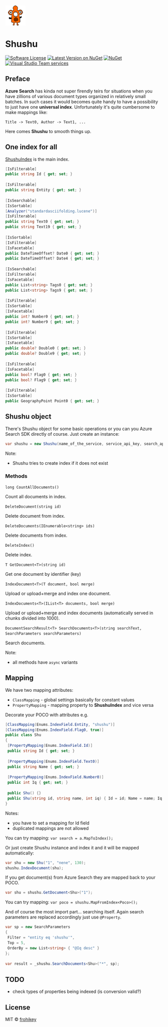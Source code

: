 
![Shushu](https://github.com/goto10hq/Shushu/raw/master/shushu-icon.png)

# Shushu

[![Software License](https://img.shields.io/badge/license-MIT-brightgreen.svg?style=flat-square)](LICENSE.md)
[![Latest Version on NuGet](https://img.shields.io/nuget/v/Shushu.svg?style=flat-square)](https://www.nuget.org/packages/Shushu/)
[![NuGet](https://img.shields.io/nuget/dt/Shushu.svg?style=flat-square)](https://www.nuget.org/packages/Shushu/)
[![Visual Studio Team services](https://img.shields.io/vso/build/frohikey/c3964e53-4bf3-417a-a96e-661031ef862f/119.svg?style=flat-square)](https://github.com/goto10hq/Shushu)

## Preface

__Azure Search__ has kinda not super firendly teirs for situations when you have zillions of various document types organized in relatively small batches. 
In such cases it would becomes quite handy to have a possibility to just have one __universal index__. Unfortunately it's quite cumbersome to make mappings like:

```
Title -> Text0, Author -> Text1, ...
```

Here comes __Shushu__ to smooth things up.

## One index for all

[ShushuIndex](https://github.com/goto10hq/Shushu/blob/master/Shushu/Tokens/ShushuIndex.cs) is the main index.

```csharp
[IsFilterable]
public string Id { get; set; }

[IsFilterable]
public string Entity { get; set; }
                
[IsSearchable]
[IsSortable]
[Analyzer("standardasciifolding.lucene")]
[IsFilterable]        
public string Text0 { get; set; }
public string Text19 { get; set; }

[IsSortable]
[IsFilterable]
[IsFacetable]
public DateTimeOffset? Date0 { get; set; }
public DateTimeOffset? Date4 { get; set; }

[IsSearchable]
[IsFilterable]
[IsFacetable]
public List<string> Tags0 { get; set; }
public List<string> Tags9 { get; set; }

[IsFilterable]
[IsSortable]
[IsFacetable]
public int? Number0 { get; set; }
public int? Number9 { get; set; }

[IsFilterable]
[IsSortable]
[IsFacetable]
public double? Double0 { get; set; }
public double? Double9 { get; set; }

[IsFilterable]
[IsFacetable]
public bool? Flag0 { get; set; }
public bool? Flag9 { get; set; }

[IsFilterable]
[IsSortable]
public GeographyPoint Point0 { get; set; }
```

## Shushu object

There's Shushu object for some basic operations or you can you Azure Search SDK directly of course.
Just create an instance:

```csharp
var shushu = new Shushu(name_of_the_service, service_api_key, search_api_key, name_of_the_index);
```

Note:
- Shushu tries to create index if it does not exist

### Methods

`long CountAllDocuments()`

Count all documents in index.

`DeleteDocument(string id)`

Delete document from index.

`DeleteDocuments(IEnumerable<string> ids)`

Delete documents from index.

`DeleteIndex()`

Delete index.

`T GetDocument<T>(string id)`

Get one document by identifier (key)

`IndexDocument<T>(T document, bool merge)`

Upload or upload+merge and index one document.

`IndexDocuments<T>(IList<T> documents, bool merge)` 

Upload or upload+merge and index documents (automatically served in chunks divided into 1000).

`DocumentSearchResult<T> SearchDocuments<T>(string searchText, SearchParameters searchParameters)`

Search documents.

Note:
- all methods have `async` variants

## Mapping

We have two mapping attributes:
- `ClassMapping` - global settings basically for constant values 
- `PropertyMapping` - mapping property to __ShushuIndex__ and vice versa

Decorate your POCO with attributes e.g.

```csharp
[ClassMapping(Enums.IndexField.Entity, "shushu")]    
[ClassMapping(Enums.IndexField.Flag0, true)] 
public class Shu
{
 [PropertyMapping(Enums.IndexField.Id)]
 public string Id { get; set; }

 [PropertyMapping(Enums.IndexField.Text0)]
 public string Name { get; set; }

 [PropertyMapping(Enums.IndexField.Number0)]
 public int Iq { get; set; }

 public Shu() {}
 public Shu(string id, string name, int iq) { Id = id; Name = name; Iq = iq; }
}
``` 

Notes:
- you have to set a mapping for Id field
- duplicated mappings are not allowed

You can try mapping: `var search = a.MapToIndex();`

Or just create Shushu instance and index it and it will be mapped automatically:

```csharp
var shu = new Shu("1", "nene", 130);
shushu.IndexDocument(shu);
```

If you get document(s) from Azure Search they are mapped back to your POCO.

```csharp
var shu = shushu.GetDocument<Shu>("1");
```

You can try mapping: `var poco = shushu.MapFromIndex<Poco>();`

And of course the most import part... searching itself. Again search parameters are replaced accordingly just use `@Property`.

```csharp
var sp = new SearchParameters
{
 Filter = "entity eq 'shushu'",
 Top = 5,
 OrderBy = new List<string> { "@Iq desc" }
};

var result = _shushu.SearchDocuments<Shu>("*", sp);
```

## TODO

- check types of properties being indexed (is conversion valid?)

## License

MIT © [frohikey](http://frohikey.com)